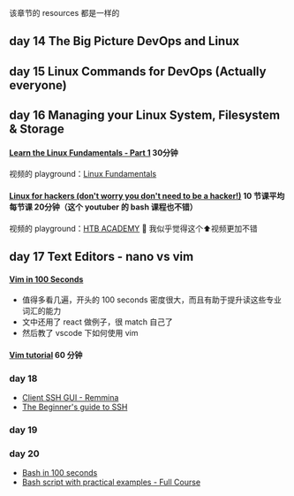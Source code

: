 该章节的 resources 都是一样的

## day 14 The Big Picture DevOps and Linux
## day 15 Linux Commands for DevOps (Actually everyone)
## day 16  Managing your Linux System, Filesystem & Storage
#### [Learn the Linux Fundamentals - Part 1](https://www.youtube.com/watch?v=kPylihJRG70) 30分钟
视频的 playground：[Linux Fundamentals](https://tryhackme.com/module/linux-fundamentals) 
#### [Linux for hackers (don't worry you don't need to be a hacker!)](https://www.youtube.com/watch?v=VbEx7B_PTOE)  10 节课平均每节课 20分钟（这个 youtuber 的 bash 课程也不错）
 视频的 playground：[HTB ACADEMY](https://www.youtube.com/watch?v=VbEx7B_PTOE&list=PLIhvC56v63IJIujb5cyE13oLuyORZpdkL)
🤣 我似乎觉得这个⬆️视频更加不错
 

## day 17 Text Editors - nano vs vim
#### [Vim in 100 Seconds](https://www.youtube.com/watch?v=-txKSRn0qeA)
- 值得多看几遍，开头的 100 seconds 密度很大，而且有助于提升读这些专业词汇的能力
- 文中还用了 react 做例子，很 match 自己了
- 然后教了 vscode 下如何使用 vim
#### [Vim tutorial](https://www.youtube.com/watch?v=IiwGbcd8S7I) 60 分钟

### day 18
-   [Client SSH GUI - Remmina](https://remmina.org/)
-   [The Beginner's guide to SSH](https://www.youtube.com/watch?v=2QXkrLVsRmk)

### day 19 
### day 20 
-   [Bash in 100 seconds](https://www.youtube.com/watch?v=I4EWvMFj37g)
-   [Bash script with practical examples - Full Course](https://www.youtube.com/watch?v=TPRSJbtfK4M)

